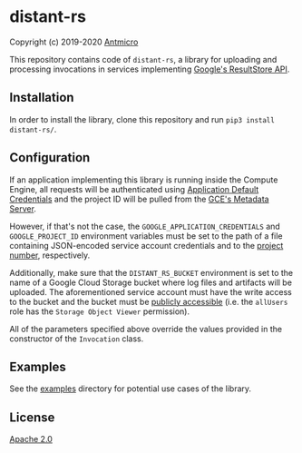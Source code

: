 # distant-rs

Copyright (c) 2019-2020 [Antmicro](https://www.antmicro.com)

This repository contains code of `distant-rs`, a library for uploading and processing invocations in services implementing [Google's ResultStore API](https://github.com/googleapis/googleapis/tree/master/google/devtools/resultstore/v2).

## Installation

In order to install the library, clone this repository and run `pip3 install distant-rs/`.

## Configuration

If an application implementing this library is running inside the Compute Engine, all requests will be authenticated using [Application Default Credentials](https://cloud.google.com/docs/authentication/production) and the project ID will be pulled from the [GCE's Metadata Server](https://cloud.google.com/compute/docs/storing-retrieving-metadata).

However, if that's not the case, the `GOOGLE_APPLICATION_CREDENTIALS` and `GOOGLE_PROJECT_ID` environment variables must be set to the path of a file containing JSON-encoded service account credentials and to the [project number](https://cloud.google.com/resource-manager/docs/creating-managing-projects#identifying_projects), respectively.

Additionally, make sure that the `DISTANT_RS_BUCKET` environment is set to the name of a Google Cloud Storage bucket where log files and artifacts will be uploaded.
The aforementioned service account must have the write access to the bucket and the bucket must be [publicly accessible](https://cloud.google.com/storage/docs/access-control/making-data-public) (i.e. the `allUsers` role has the `Storage Object Viewer` permission).

All of the parameters specified above override the values provided in the constructor of the `Invocation` class.

## Examples

See the [examples](examples/) directory for potential use cases of the library.

## License

[Apache 2.0](LICENSE)
